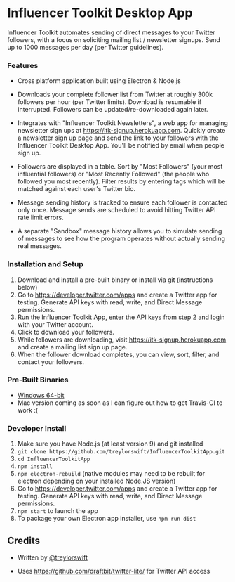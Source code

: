 # Influencer Toolkit Desktop App

Influencer Toolkit automates sending of direct messages to your Twitter followers, with a focus on soliciting mailing list / newsletter signups. Send up to 1000 messages per day (per Twitter guidelines).

### Features

- Cross platform application built using Electron & Node.js

- Downloads your complete follower list from Twitter at roughly 300k followers per hour (per Twitter limits). Download is resumable if interrupted. Followers can be updated/re-downloaded again later.

- Integrates with "Influencer Toolkit Newsletters", a web app for managing newsletter sign ups at https://itk-signup.herokuapp.com. Quickly create a newsletter sign up page and send the link to your followers with the Influencer Toolkit Desktop App. You'll be notified by email when people sign up.

- Followers are displayed in a table. Sort by "Most Followers" (your most influential followers) or "Most Recently Followed" (the people who followed you most recently). Filter results by entering tags which will be matched against each user's Twitter bio.

- Message sending history is tracked to ensure each follower is contacted only once. Message sends are scheduled to avoid hitting Twitter API rate limit errors.
 
- A separate "Sandbox" message history allows you to simulate sending of messages to see how the program operates without actually sending real messages.

### 

### Installation and Setup

1. Download and install a pre-built binary or install via git (instructions below)
2. Go to <https://developer.twitter.com/apps> and create a Twitter app for testing. Generate API keys with read, write, and Direct Message permissions.
3. Run the Influencer Toolkit App, enter the API keys from step 2 and login with your Twitter account.
4. Click to download your followers.
5. While followers are downloading, visit https://itk-signup.herokuapp.com and create a mailing list sign up page.
6. When the follower download completes, you can view, sort, filter, and contact your followers.

### Pre-Built Binaries
- [Windows 64-bit](https://github.com/treylorswift/InfluencerToolkitApp/releases/download/v1.0/InfluencerToolkit.Setup.1.0.0.exe
)
- Mac version coming as soon as I can figure out how to get Travis-CI to work :(

### Developer Install
1. Make sure you have Node.js (at least version 9) and git installed 
2. `git clone https://github.com/treylorswift/InfluencerToolkitApp.git`
3. `cd InfluencerToolkitApp`
3. `npm install`
4. `npm electron-rebuild` (native modules may need to be rebuilt for electron depending on your installed Node.JS version)
5. Go to <https://developer.twitter.com/apps> and create a Twitter app for testing. Generate API keys with read, write, and Direct Message permissions.
6. `npm start` to launch the app
7. To package your own Electron app installer, use `npm run dist`

## Credits

- Written by [@treylorswift](https://twitter.com/treylorswift)

- Uses https://github.com/draftbit/twitter-lite/ for Twitter API access

